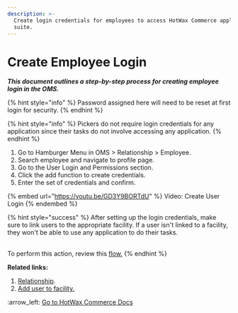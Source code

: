 ```yaml
---
description: >-
  Create login credentials for employees to access HotWax Commerce application
  suite.
---
```


# Create Employee Login

_**This document outlines a step-by-step process for creating employee login in the OMS.**_

{% hint style="info" %}
Password assigned here will need to be reset at first login for security.&#x20;
{% endhint %}

{% hint style="info" %}
Pickers do not require login credentials for any application since their tasks do not involve accessing any application.&#x20;
{% endhint %}

1. Go to Hamburger Menu in OMS > Relationship > Employee.
2. Search employee and navigate to profile page.
3. Go to the User Login and Permissions section.&#x20;
4. Click the add function to create credentials.&#x20;
5. Enter the set of credentials and confirm.

{% embed url="https://youtu.be/GD3Y9BORTdU" %}
Video: Create User Login
{% endembed %}

{% hint style="success" %}
After setting up the login credentials, make sure to link users to the appropriate facility. If a user isn't linked to a facility, they won't be able to use any application to do their tasks.

\
To perform this action, review this [flow.](http://127.0.0.1:5000/s/bImp1JnoBPoleLBOnr3K/add-users-to-facility)
{% endhint %}



**Related links:**&#x20;

1. [Relationship](http://127.0.0.1:5000/o/l53nGvPQLhOHrKCP9HTG/s/oLmQzGATywYkwiU9sCat/).
2. [Add user to facility.](http://127.0.0.1:5000/s/bImp1JnoBPoleLBOnr3K/add-users-to-facility)&#x20;



:arrow\_left: [Go to HotWax Commerce Docs](http://127.0.0.1:5000/o/l53nGvPQLhOHrKCP9HTG/s/TefRnbhmBjhScpq172vl/)
